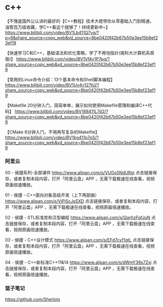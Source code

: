 # c++

【不愧是国外公认讲的最好的【C++教程】技术大佬带你从零基础入门到精通，油管百万级收藏，学C++看这个就够了！持续更新中~】 https://www.bilibili.com/video/BV1Lb411Q7yq/?p=6&share_source=copy_web&vd_source=8be0420f42b67b50e3ee15b8ef23ef19



【快速学习C和C++，基础语法和优化策略，学了不再怕指针(南科大计算机系原版)】 https://www.bilibili.com/video/BV1Vf4y1P7pq/?share_source=copy_web&vd_source=8be0420f42b67b50e3ee15b8ef23ef19



【常用的Linux命令介绍：13个基本命令和Shell脚本编程】 https://www.bilibili.com/video/BV1Uv4y127tU/?share_source=copy_web&vd_source=8be0420f42b67b50e3ee15b8ef23ef19



【Makefile 20分钟入门，简简单单，展示如何使用Makefile管理和编译C++代码】 https://www.bilibili.com/video/BV188411L7d2/?share_source=copy_web&vd_source=8be0420f42b67b50e3ee15b8ef23ef19



【CMake 6分钟入门，不用再写复杂的Makefile】 https://www.bilibili.com/video/BV1bg411p7oS/?share_source=copy_web&vd_source=8be0420f42b67b50e3ee15b8ef23ef19



### 阿里云

00 - 侯捷系列-全部课件 https://www.alipan.com/s/VUGo5NdURst 点击链接保存，或者复制本段内容，打开「阿里云盘」APP ，无需下载极速在线查看，视频原画倍速播放。

01 - 侯捷 - C++面向对象高级开发（上下两部曲） https://www.alipan.com/s/ViPi5cJsSXD 点击链接保存，或者复制本段内容，打开「阿里云盘」APP ，无需下载极速在线查看，视频原画倍速播放。

02 - 侯捷 - STL标准库和泛型编程 https://www.alipan.com/s/QqrhzFqfJuN 点击链接保存，或者复制本段内容，打开「阿里云盘」APP ，无需下载极速在线查看，视频原画倍速播放。

03 - 侯捷 -  C++设计模式 https://www.alipan.com/s/EFd7cvf1gtL 点击链接保存，或者复制本段内容，打开「阿里云盘」APP ，无需下载极速在线查看，视频原画倍速播放。

04 - 侯捷 - C++新标准C++11&14 https://www.alipan.com/s/dWmY39s7Zxj 点击链接保存，或者复制本段内容，打开「阿里云盘」APP ，无需下载极速在线查看，视频原画倍速播放。



### 篮子笔记

https://github.com/Sherlolo